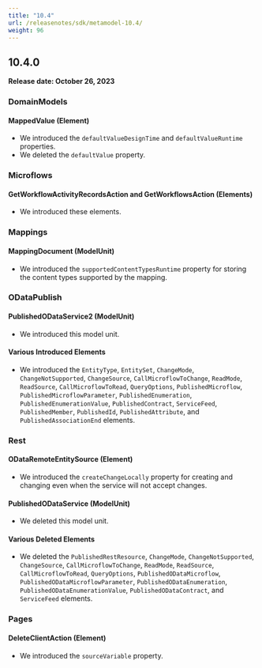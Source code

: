 ```yaml
---
title: "10.4"
url: /releasenotes/sdk/metamodel-10.4/
weight: 96
---
```


## 10.4.0

**Release date: October 26, 2023**

### DomainModels

#### MappedValue (Element)

* We introduced the `defaultValueDesignTime` and `defaultValueRuntime` properties.
* We deleted the `defaultValue` property. 

### Microflows

#### GetWorkflowActivityRecordsAction and GetWorkflowsAction (Elements)

* We introduced these elements.

### Mappings

#### MappingDocument (ModelUnit)

* We introduced the `supportedContentTypesRuntime` property for storing the content types supported by the mapping.

### ODataPublish

#### PublishedODataService2 (ModelUnit)

* We introduced this model unit. 

#### Various Introduced Elements 

* We introduced the `EntityType`, `EntitySet`, `ChangeMode`, `ChangeNotSupported`, `ChangeSource`, `CallMicroflowToChange`, `ReadMode`, `ReadSource`, `CallMicroflowToRead`, `QueryOptions`, `PublishedMicroflow`, `PublishedMicroflowParameter`, `PublishedEnumeration`, `PublishedEnumerationValue`, `PublishedContract`, `ServiceFeed`, `PublishedMember`, `PublishedId`, `PublishedAttribute`, and `PublishedAssociationEnd` elements.

### Rest

#### ODataRemoteEntitySource (Element)

* We introduced the `createChangeLocally` property for creating and changing even when the service will not accept changes.

#### PublishedODataService (ModelUnit)

* We deleted this model unit.

#### Various Deleted Elements

* We deleted the `PublishedRestResource`, `ChangeMode`, `ChangeNotSupported`, `ChangeSource`, `CallMicroflowToChange`, `ReadMode`, `ReadSource`, `CallMicroflowToRead`, `QueryOptions`, `PublishedODataMicroflow`, `PublishedODataMicroflowParameter`, `PublishedODataEnumeration`, `PublishedODataEnumerationValue`, `PublishedODataContract`, and `ServiceFeed` elements.

### Pages

#### DeleteClientAction (Element)

* We introduced the `sourceVariable` property. 

